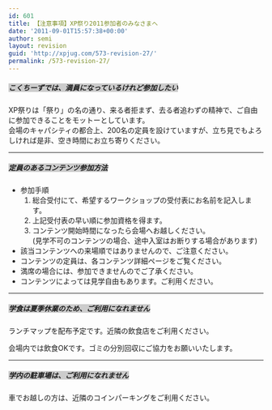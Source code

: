 ```yaml
---
id: 601
title: 【注意事項】XP祭り2011参加者のみなさまへ
date: '2011-09-01T15:57:38+00:00'
author: semi
layout: revision
guid: 'http://xpjug.com/573-revision-27/'
permalink: /573-revision-27/
---
```


##### <font style="background-color:#cccccc">こくちーずでは、満員になっているけれど参加したい</font>

XP祭りは「祭り」の名の通り、来る者拒まず、去る者追わずの精神で、ご自由に参加できることをモットーとしています。  
会場のキャパシティの都合上、200名の定員を設けていますが、立ち見でもよろしければ是非、空き時間にお立ち寄りください。

---

##### <font style="background-color:#cccccc">定員のあるコンテンツ参加方法</font>

- 参加手順 
    1. 総合受付にて、希望するワークショップの受付表にお名前を記入します。
    2. 上記受付表の早い順に参加資格を得ます。
    3. コンテンツ開始時間になったら会場へお越しください。  
        (見学不可のコンテンツの場合、途中入室はお断りする場合があります)
- 該当コンテンツへの来場順ではありませんので、ご注意ください。
- コンテンツの定員は、各コンテンツ詳細ページをご覧ください。
- 満席の場合には、参加できませんのでご了承ください。
- コンテンツによっては見学自由もあります。ご利用ください。

---

##### <font style="background-color:#cccccc">学食は夏季休業のため、ご利用になれません</font>

ランチマップを配布予定です。近隣の飲食店をご利用ください。

会場内では飲食OKです。ゴミの分別回収にご協力をお願いいたします。

---

##### <font style="background-color:#cccccc">学内の駐車場は、ご利用になれません</font>

車でお越しの方は、近隣のコインパーキングをご利用ください。